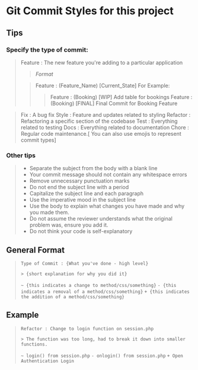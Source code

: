 # Git Commit Styles for this project

## Tips

### Specify the type of commit:

> Feature : The new feature you're adding to a particular application
>
> > _Format_
>
> > Feature : (Feature_Name) [Current_State]
> > For Example:
> >
> > > Feature : (Booking) [WIP] Add table for bookings
> > > Feature : (Booking) [FINAL] Final Commit for Booking Feature

> Fix : A bug fix
> Style : Feature and updates related to styling
> Refactor : Refactoring a specific section of the codebase
> Test : Everything related to testing
> Docs : Everything related to documentation
> Chore : Regular code maintenance.[ You can also use emojis to represent commit types]

### Other tips

> -   Separate the subject from the body with a blank line
> -   Your commit message should not contain any whitespace errors
> -   Remove unnecessary punctuation marks
> -   Do not end the subject line with a period
> -   Capitalize the subject line and each paragraph
> -   Use the imperative mood in the subject line
> -   Use the body to explain what changes you have made and why you made them.
> -   Do not assume the reviewer understands what the original problem was, ensure you add it.
> -   Do not think your code is self-explanatory

## General Format

> `Type of Commit : {What you've done - high level}`
>
> `> {short explanation for why you did it}`
>
> `~ {this indicates a change to method/css/something}`
> `- {this indicates a removal of a method/css/something}`
> `+ {this indicates the addition of a method/css/something}`

## Example

> `Refactor : Change to login function on session.php`
>
> `> The function was too long, had to break it down into smaller functions.`
>
> `~ login() from session.php`
> `- onlogin() from session.php`
> `+ Open Authentication Login`
